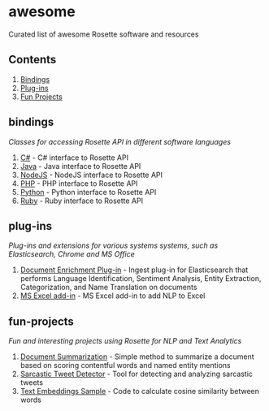# awesome
Curated list of awesome Rosette software and resources

## Contents

1. [Bindings](#bindings)
1. [Plug-ins](#plug-ins)
1. [Fun Projects](#fun-projects)

## bindings

*Classes for accessing Rosette API in different software languages*

1. [C#](https://github.com/rosette-api/csharp) - C# interface to Rosette API 
1. [Java](https://github.com/rosette-api/java) - Java interface to Rosette API
1. [NodeJS](https://github.com/rosette-api/nodejs) - NodeJS interface to Rosette API
1. [PHP](https://github.com/rosette-api/php) - PHP interface to Rosette API
1. [Python](https://github.com/rosette-api/python) - Python interface to Rosette API
1. [Ruby](https://github.com/rosette-api/ruby) - Ruby interface to Rosette API 

## plug-ins

*Plug-ins and extensions for various systems systems, such as Elasticsearch, Chrome and MS Office*

1. [Document Enrichment Plug-in](https://github.com/rosette-api/csharp) - Ingest plug-in for Elasticsearch that performs Language Identification, Sentiment Analysis, Entity Extraction, Categorization, and Name Translation on documents 
1. [MS Excel add-in](https://github.com/rosette-api-community/rosette-for-excel) - MS Excel add-in to add NLP to Excel

## fun-projects

*Fun and interesting projects using Rosette for NLP and Text Analytics*

1. [Document Summarization](https://github.com/rosette-api-community/document-summarization) - Simple method to summarize a document based on scoring contentful words and named entity mentions
1. [Sarcastic Tweet Detector](https://github.com/rosette-api-community/rosette-sarcasm-detector) - Tool for detecting and analyzing sarcastic tweets
1. [Text Embeddings Sample](https://github.com/rosette-api-community/text-embeddings-sample) - Code to calculate cosine similarity between words 
